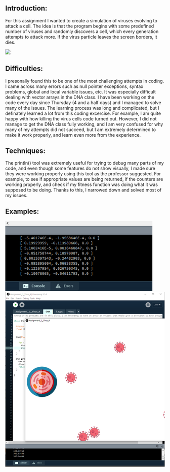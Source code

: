 ## Introduction:

For this assignment I wanted to create a simulation of viruses evolving to attack a cell. The idea is that the program begins with some predefined number of viruses and randomly discovers a cell, which every generation attempts to attack more. If the virus particle leaves the screen borders, it dies.

![]("virus1.png)

## Difficulties:

I presonally found this to be one of the most challenging attempts in coding. I came across many errors such as null pointer exceptions, syntax problems, global and local variable issues, etc. It was especially difficult dealing with vector arrays in the DNA class. I have been working on the code every day since Thursday (4 and a half days) and I managed to solve many of the issues. The learning process was long and complicated, but I definately learned a lot from this coding excercise. For example, I am quite happy with how killing the virus cells code turned out. However, I did not manage to get the DNA class fully working, and I am very confused for why many of my attempts did not succeed, but I am extremely determined to make it work properly, and learn even more from the experience.

## Techniques:
The println() tool was extremely useful for trying to debug many parts of my code, and even though some features do not show visually, I made sure they were working properly using this tool as the professor suggested. For example, to see if appropriate values are being returned, if the counters are working properly, and check if my fitness function was doing what it was supposed to be doing. Thanks to this, I narrowed down and solved most of my issues.



## Examples:
![](virus2.png)
![](virus3.png)


